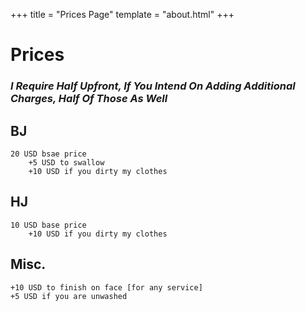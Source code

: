 +++
title = "Prices Page"
template = "about.html"
+++

# Prices

### *I Require Half Upfront, If You Intend On Adding Additional Charges, Half Of Those As Well*

## BJ
    20 USD bsae price
        +5 USD to swallow
        +10 USD if you dirty my clothes

## HJ
    10 USD base price
        +10 USD if you dirty my clothes

## Misc.
    +10 USD to finish on face [for any service]
    +5 USD if you are unwashed